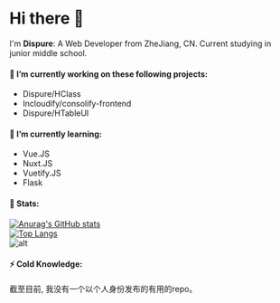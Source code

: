# Hi there 👋

I'm **Dispure**: A Web Developer from ZheJiang, CN. Current studying in junior middle school.

#### 🔭 I’m currently working on these following projects:
- Dispure/HClass  
- Incloudify/consolify-frontend  
- Dispure/HTableUI
#### 🌱 I’m currently learning:
- Vue.JS
- Nuxt.JS
- Vuetify.JS
- Flask
#### 💫 Stats:
[![Anurag's GitHub stats](https://github-readme-stats.vercel.app/api?username=Dispure)](https://github.com/anuraghazra/github-readme-stats)  
[![Top Langs](https://github-readme-stats.vercel.app/api/top-langs/?username=Dispure&hide=html)](https://github.com/anuraghazra/github-readme-stats)  
![alt](https://github-profile-summary-cards.vercel.app/api/cards/profile-details?username=Dispure)
#### ⚡ Cold Knowledge:
截至目前, 我没有一个以个人身份发布的有用的repo。
